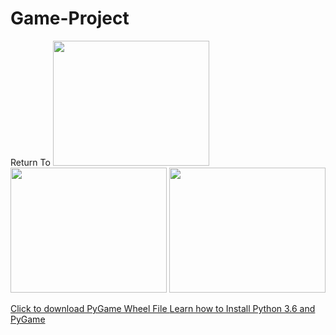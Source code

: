 # Game-Project
Return To
<img src ="https://github.com/hnguy5947/Return-To-/blob/master/Capture.JPG" width = "250" height = "200">
<img src ="https://github.com/hnguy5947/Return-To-/blob/master/Capture%202.JPG" width = "250" height = "200">
<img src ="https://github.com/hnguy5947/Return-To-/blob/master/Capture%203.JPG" width = "250" height = "200">

<a href = "http://www.lfd.uci.edu/~gohlke/pythonlibs/#pygame"> Click to download PyGame Wheel File
</a>
<a href = "https://youtu.be/_GikMdhAhv0"> Learn how to Install Python 3.6 and PyGame </a> 
